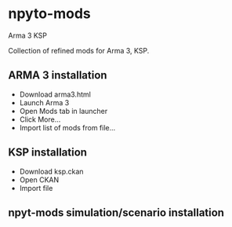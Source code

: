 # npyto-mods
Arma 3
KSP

Collection of refined mods for Arma 3, KSP.

## ARMA 3 installation

* Download arma3.html
* Launch Arma 3
* Open Mods tab in launcher
* Click More...
* Import list of mods from file...

## KSP installation

* Download ksp.ckan
* Open CKAN
* Import file

## npyt-mods simulation/scenario installation
